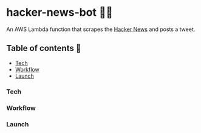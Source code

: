 # hacker-news-bot 👩‍💻

An AWS Lambda function that scrapes the [Hacker News](https://news.ycombinator.com/) and posts a tweet.

## Table of contents 📕
- [Tech](#tech)
- [Workflow](#workflow)
- [Launch](#launch)

### Tech

### Workflow 

### Launch